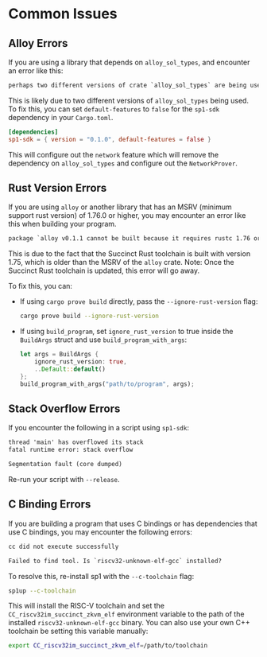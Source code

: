 # Common Issues

## Alloy Errors

If you are using a library that depends on `alloy_sol_types`, and encounter an error like this:

```txt
perhaps two different versions of crate `alloy_sol_types` are being used?
```

This is likely due to two different versions of `alloy_sol_types` being used. To fix this, you can set `default-features` to `false` for the `sp1-sdk` dependency in your `Cargo.toml`.

```toml
[dependencies]
sp1-sdk = { version = "0.1.0", default-features = false }
```

This will configure out the `network` feature which will remove the dependency on `alloy_sol_types`
and configure out the `NetworkProver`.

## Rust Version Errors

If you are using `alloy` or another library that has an MSRV (minimum support rust version) of 1.76.0
or higher, you may encounter an error like this when building your program.

```txt
package `alloy v0.1.1 cannot be built because it requires rustc 1.76 or newer, while the currently active rustc version is 1.75.0-nightly`
```

This is due to the fact that the Succinct Rust toolchain is built with version 1.75, which is older
than the MSRV of the `alloy` crate. Note: Once the Succinct Rust toolchain is updated, this error will
go away.

To fix this, you can:

- If using `cargo prove build` directly, pass the `--ignore-rust-version` flag:

  ```bash
  cargo prove build --ignore-rust-version
  ```

- If using `build_program`, set `ignore_rust_version` to true inside the `BuildArgs` struct and use
  `build_program_with_args`:

  ```rust
  let args = BuildArgs {
      ignore_rust_version: true,
      ..Default::default()
  };
  build_program_with_args("path/to/program", args);
  ```

## Stack Overflow Errors

If you encounter the following in a script using `sp1-sdk`:

```txt
thread 'main' has overflowed its stack
fatal runtime error: stack overflow
```

```txt
Segmentation fault (core dumped)
```

Re-run your script with `--release`.

## C Binding Errors

If you are building a program that uses C bindings or has dependencies that use C bindings, you may encounter the following errors:

```txt
cc did not execute successfully
```

```txt
Failed to find tool. Is `riscv32-unknown-elf-gcc` installed?
```

To resolve this, re-install sp1 with the `--c-toolchain` flag:

```bash
sp1up --c-toolchain
```

This will install the RISC-V toolchain and set the `CC_riscv32im_succinct_zkvm_elf` environment
variable to the path of the installed `riscv32-unknown-elf-gcc` binary. You can also use your own
C++ toolchain be setting this variable manually:

```bash
export CC_riscv32im_succinct_zkvm_elf=/path/to/toolchain
```

